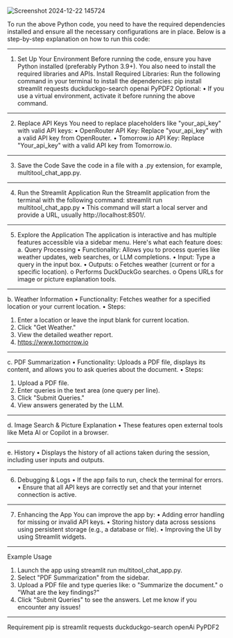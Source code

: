 ![Screenshot 2024-12-22 145724](https://github.com/user-attachments/assets/1ce0bc3d-1346-4dd3-9aaf-d3090ad0ad9b)

To run the above Python code, you need to have the required dependencies installed and ensure all the necessary configurations are in place. Below is a step-by-step explanation on how to run this code:
________________________________________
1. Set Up Your Environment
Before running the code, ensure you have Python installed (preferably Python 3.9+). You also need to install the required libraries and APIs.
Install Required Libraries:
Run the following command in your terminal to install the dependencies:
pip install streamlit requests duckduckgo-search openai PyPDF2
Optional:
•	If you use a virtual environment, activate it before running the above command.
________________________________________
2. Replace API Keys
You need to replace placeholders like "your_api_key" with valid API keys:
•	OpenRouter API Key: Replace "your_api_key" with a valid API key from OpenRouter.
•	Tomorrow.io API Key: Replace "Your_api_key" with a valid API key from Tomorrow.io.
________________________________________
3. Save the Code
Save the code in a file with a .py extension, for example, multitool_chat_app.py.
________________________________________
4. Run the Streamlit Application
Run the Streamlit application from the terminal with the following command:
streamlit run multitool_chat_app.py
•	This command will start a local server and provide a URL, usually http://localhost:8501/.
________________________________________
5. Explore the Application
The application is interactive and has multiple features accessible via a sidebar menu. Here's what each feature does:
a. Query Processing
•	Functionality: Allows you to process queries like weather updates, web searches, or LLM completions.
•	Input: Type a query in the input box.
•	Outputs: 
o	Fetches weather (current or for a specific location).
o	Performs DuckDuckGo searches.
o	Opens URLs for image or picture explanation tools.
________________________________________
b. Weather Information
•	Functionality: Fetches weather for a specified location or your current location.
•	Steps: 
1.	Enter a location or leave the input blank for current location.
2.	Click "Get Weather."
3.	View the detailed weather report.
4.	https://www.tomorrow.io
________________________________________
c. PDF Summarization
•	Functionality: Uploads a PDF file, displays its content, and allows you to ask queries about the document.
•	Steps: 
1.	Upload a PDF file.
2.	Enter queries in the text area (one query per line).
3.	Click "Submit Queries."
4.	View answers generated by the LLM.
________________________________________
d. Image Search & Picture Explanation
•	These features open external tools like Meta AI or Copilot in a browser.
________________________________________
e. History
•	Displays the history of all actions taken during the session, including user inputs and outputs.
________________________________________
6. Debugging & Logs
•	If the app fails to run, check the terminal for errors.
•	Ensure that all API keys are correctly set and that your internet connection is active.
________________________________________
7. Enhancing the App
You can improve the app by:
•	Adding error handling for missing or invalid API keys.
•	Storing history data across sessions using persistent storage (e.g., a database or file).
•	Improving the UI by using Streamlit widgets.
________________________________________
Example Usage
1.	Launch the app using streamlit run multitool_chat_app.py.
2.	Select "PDF Summarization" from the sidebar.
3.	Upload a PDF file and type queries like: 
o	"Summarize the document."
o	"What are the key findings?"
4.	Click "Submit Queries" to see the answers.
Let me know if you encounter any issues!
________________________________________
Requirement pip is
streamlit
requests
duckduckgo-search
openAi
PyPDF2




